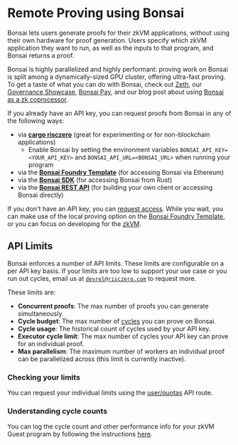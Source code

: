 # Remote Proving using Bonsai

Bonsai lets users generate proofs for their zkVM applications, without using their own hardware for proof generation.
Users specify which zkVM application they want to run, as well as the inputs to that program, and Bonsai returns a proof.

Bonsai is highly parallelized and highly performant: proving work on Bonsai is split among a dynamically-sized GPU cluster, offering ultra-fast proving.
To get a taste of what you can do with Bonsai, check out [Zeth][external-zeth], our [Governance Showcase][external-governance-showcase], [Bonsai Pay][external-bonsai-pay], and our blog post about using [Bonsai as a zk coprocessor][external-zkcoprocessor].

If you already have an API key, you can request proofs from Bonsai in any of the following ways:

- via **[cargo risczero][external-cargo-risczero]** (great for experimenting or for non-blockchain applications)
  - Enable Bonsai by setting the environment variables `BONSAI_API_KEY=<YOUR_API_KEY>` and `BONSAI_API_URL=<BONSAI_URL>` when running your program
- via the **[Bonsai Foundry Template][external-foundry-template]** (for accessing Bonsai via Ethereum)
- via the **[Bonsai SDK][external-bonsai-sdk]** (for accessing Bonsai from Rust)
- via the **[Bonsai REST API][external-bonsai-rest-api]** (for building your own client or accessing Bonsai directly)

If you don't have an API key, you can [request access][external-bonsai-apply].
While you wait, you can make use of the local proving option on the [Bonsai Foundry Template][external-foundry-template], or you can focus on developing for the [zkVM][docs-zkvm].

## API Limits

Bonsai enforces a number of API limits. These limits are configurable on a per API key basis. If your limits are too low to support your use case or you run out cycles, email us at [`devrel@risczero.com`][email-devrel] to request more.

These limits are:

- **Concurrent proofs**: The max number of proofs you can generate simultaneously.
- **Cycle budget**: The max number of [cycles][term-cycles] you can prove on Bonsai.
- **Cycle usage**: The historical count of cycles used by your API key.
- **Executor cycle limit**: The max number of cycles your API key can prove for an individual proof.
- **Max parallelism**: The maximum number of workers an individual proof can be parallelized across (this limit is currently inactive).

### Checking your limits

You can request your individual limits using the [user/quotas][external-api-user-quotas] API route.

### Understanding cycle counts

You can log the cycle count and other performance info for your zkVM Guest program by following the instructions [here][docs-executor-statistics].

[docs-executor-statistics]: ../zkvm/quickstart.md#executor-statistics

[docs-zkVM]: ../zkvm/zkvm_overview.md

[email-devrel]: mailto:devrel@risczero.com

[external-api-user-quotas]: https://api.bonsai.xyz/swagger-ui/#/user/route_user_quota

[external-bonsai-apply]: https://bonsai.xyz/apply

[external-bonsai-pay]: https://www.risczero.com/news/bonsai-pay

[external-bonsai-rest-api]: https://api.bonsai.xyz/swagger-ui/

[external-bonsai-sdk]: https://crates.io/crates/bonsai-sdk

[external-cargo-risczero]: https://crates.io/crates/cargo-risczero

[external-foundry-template]: https://github.com/risc0/bonsai-foundry-template/blob/main/README.md

[external-governance-showcase]: https://github.com/risc0/risc0/tree/release-0.21/bonsai/examples/governance#readme

[external-zeth]: https://www.risczero.com/news/zeth-release

[external-zkcoprocessor]: https://www.risczero.com/news/a-guide-to-zk-coprocessors-for-scalability

[term-cycles]: /terminology#clock-cycles

